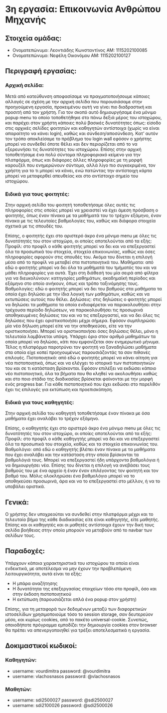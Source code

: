 # 3η εργασία: Επικοινωνία Ανθρώπου Μηχανής 

## Στοιχεία ομάδας:
* Ονοματεπώνυμο: Λεοντιάδης Κωνσταντίνος	 ΑΜ: 1115202100085
* Ονοματεπώνυμο: Νεφέλη Οικονόμου		       ΑΜ: 1115202100127


## Περιγραφή εργασίας:
### Αρχική σελίδα:
Μετά από κατεύθυνση αποφασίσαμε να πραγματοποιήσουμε κάποιες αλλαγές σε σχέση με την αρχική σελίδα που παρουσιάσαμε στην προηγούμενη εργασία, προκειμένου αυτή να γίνει πιο διαδραστική και προσιτή από τον χρήστη. Για τον σκοπό αυτό δημιουργήσαμε ένα μόνιμο popup menu το οποίο τοποθετήθηκε στο πάνω δεξιά μέρος του ιστοχώρου, και παρέχει στον χρήστη κάποιες πολύ βασικές δυνατότητες όπως: είσοδο στις αρχικές σελίδες φοιτητών και καθηγητών αντίστοιχα (χωρίς να είναι απαραίτητο να κάνει login), καθώς και σύνδεση/αποσύνδεση. Κατ’ αυτόν τον τρόπο αποκλείσαμε το πρόβλημα του login wall εφόσον ο χρήστης μπορεί να συνδεθεί όποτε θέλει και δεν περιορίζεται από το να εξερευνήσει τις δυνατότητες του ιστοχώρου. Επίσης στην αρχική τοποθετήσαμε ένα πολύ σύντομα πληροφοριακό κείμενο για την πλατφόρμα, όπως και διάφορες άλλες πληροφορίες με τη μορφή καρουζέλ που ενημερώνουν σύντομα, αλλά λίγο πιο συγκεκριμένα, τον χρήστη για το τι μπορεί να κάνει, ενώ πατώντας την αντίστοιχη κάρτα μπορεί να μεταφερθεί απευθείας και στο αντίστοιχο σημείο του ιστοχώρου.

### Ειδικά για τους φοιτητές:
Στην αρχική σελίδα του φοιτητή τοποθετήσαμε όλες αυτές τις πληροφορίες στις οποίες μπορεί να χρειαστεί να έχει άμεση πρόσβαση ο φοιτητής, όπως έναν πίνακα με τα μαθήματά του το τρέχον εξάμηνο, έναν πίνακα με τις τελευταίες βαθμολογίες του, καθώς και διάφορα στοιχεία σχετικά με τις σπουδές του.

Επίσης, ο φοιτητής έχει στο αριστερό άκρο ένα μόνιμο menu με όλες τις δυνατότητές του στον ιστοχώρο, οι οποίες αποτελούνται από τα εξής: 
Προφίλ: στο προφίλ ο κάθε φοιτητής μπορεί να δει και να επεξεργαστεί όλα τα προσωπικά του στοιχεία, στοιχεία επικοινωνίας, καθώς και όσες πληροφορίες αφορούν στις σπουδές του. Ακόμα του δίνεται η επιλογή μέσα από το προφίλ να μεταβεί στα πιστοποιητικά του.
Μαθήματα: από εδώ ο φοιτητής μπορεί να δει όλα τα μαθήματά του τμήματός του και να μάθει πληροφορίες για αυτά. Έχει στη διάθεσή του μία σειρά από φίλτρα για να διευκολύνουν: κατηγορίες μαθημάτων, ακαδημαϊκή περίοδος και εξάμηνο στο οποίο ανήκουν, όπως και τρόπο ταξινόμησης τους.
Βαθμολογίες: εδώ ο φοιτητής μπορεί να δει του βαθμούς στα μαθήματα τα οποία έχει δηλώσει με την ίδια λογική των μαθημάτων, καθώς και να εκτυπώσεις αυτούς που θέλει.
Δηλώσεις: στις δηλώσεις ο φοιτητής μπορεί να δηλώσει τα μαθήματα τα οποία ενδιαφέρεται να παρακολουθήσει στην τρέχουσα περίοδο δηλώσεων, να παρακολουθήσει τις προσωρινά αποθηκευμένες δηλώσεις του και να τις επεξεργαστεί, και να δει όλες τις δηλώσεις που έχει οριστικοποιήσει μέχρι σήμερα. Εφόσον συμπληρώσει μία νέα δήλωση μπορεί είτε να την αποθηκεύσει, είτε να την οριστικοποιήσει. Μπορεί να οριστικοποιήσει όσες δηλώσεις θέλει, μόνο η τελευταία λαμβάνεται υπόψη. Υπάρχει όριο στον αριθμό μαθημάτων τα οποία μπορεί να δηλώσει, κάτι που εμφανίζεται σαν ενημερωτικό μήνυμα. Τέλος η πλατφόρμα παροτρύνει τον φοιτητή να ξαναδηλώσει μαθήματα στα οποία είχε κοπεί προηγουμένως παρουσιάζοντάς τα σαν πιθανές επιλογές. 
Πιστοποιητικά: από εδώ ο φοιτητής μπορεί να κάνει αίτηση για νέα πιστοποιητικά, όπως και να ελέγχει το ιστορικό των πιστοποιητικών του και σε τι κατάσταση βρίσκονται. Εφόσον επιλέξει να εκδώσει κάποιο νέο πιστοποιητικό, όλα τα βήματα που θα κληθεί να ακολουθήσει καθώς και στο ποιο στάδιο της διαδικασίας βρίσκεται φαίνονται με την μορφή ενός progress bar. Για κάθε πιστοποιητικό που έχει εκδώσει στο παρελθόν έχει τις επιλογές για εκτύπωση και προεπισκόπηση. 

### Ειδικά για τους καθηγητές:
Στην αρχική σελίδα του καθηγητή τοποθετήσαμε έναν πίνακα με όσα μαθήματα έχει αναλάβει το τρέχον εξάμηνο.

Επίσης, ο καθηγητής έχει στο αριστερό άκρο ένα μόνιμο menu με όλες τις δυνατότητές του στον ιστοχώρο, οι οποίες αποτελούνται από τα εξής: 
Προφίλ: στο προφίλ ο κάθε καθηγητής μπορεί να δει και να επεξεργαστεί όλα τα προσωπικά του στοιχεία, καθώς και τα  στοιχεία επικοινωνίας του.
Βαθμολόγιο: από εδώ ο καθηγητής βλέπει έναν πίνακα με τα μαθήματα που έχει αναλάβει και την κατάσταση στην οποία βρίσκονται τα βαθμολόγιά τους. Μπορεί να επεξεργαστεί ήδη υπάρχοντα βαθμολόγια ή να δημιουργήσει νέα. Επίσης του δίνεται η επιλογή να ανεβάσει τους βαθμούς του με ένα αρχείο ή έναν έναν επιλέγοντας τον φοιτητή και τον βαθμό του. Μόλις ολοκληρώσει ένα βαθμολόγιο μπορεί να το  αποθηκεύσει προσωρινά, άρα και να το επεξεργαστεί στο μέλλον, ή να το υποβάλει οριστικά.

## Γενικά:
Ο χρήστης δεν υποχρεούται να συνδεθεί στην πλατφόρμα μέχρι και το τελευταίο βήμα της κάθε διαδικασίας είτε είναι καθηγητής, είτε μαθητής. Επίσης και οι καθηγητές και οι μαθητές αντίστοιχα έχουν την δική τους σελίδα βοήθειας στην οποία μπορούν να μεταβούν από το navbar των σελίδων τους.

## Παραδοχές:
Υπάρχουν κάποια χαρακτηριστικά του ιστοχώρου τα οποία είναι ενδεικτικά, με αποτέλεσμα να μην έχουν την προβλεπόμενη λειτουργικότητα, αυτά είναι τα εξής:
* Η μπάρα αναζήτησης
* Η δυνατότητα της επεξεργασίας στοιχείων τόσο στο προφίλ, όσο και στην έκδοση πιστοποιητικού
* Η εκτύπωση (παρουσιάζεται απλά ένα popup στον χρήστη)


Επίσης, για τη μεταφορά των δεδομένων μεταξύ των διαφορετικών ιστοσελίδων χρησιμοποιούμε τόσο το session storage, σαν δευτερεύον μέσο, και κυρίως cookies, από το πακέτο universal-cookie. Συνεπώς, οποιοδήποτε πρόγραμμα εμποδίζει την δημιουργία cookies στον browser θα πρέπει να απενεργοποιηθεί για τρέξει αποτελεσματικά η εργασία.

## Δοκιμαστικοί κωδικοί:
### Καθηγητών:
* username: vourdimitra	password: @vourdimitra
* username: vlachosnasos	password: @vlachosnasos
### Μαθητών:
* username: sdi2500027	password: @sdi2500027
* username: sdi2100026	password: @sdi2500026
